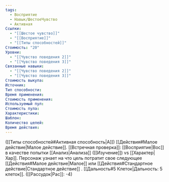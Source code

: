 ```yaml
---
tags:
  - Восприятие
  - Навык/ШестоеЧувство
  - Активная
Ссылки:
  - "[[Шестое чувство]]"
  - "[[Восприятие]]"
  - "[[Типы способностей]]"
Стоимость: "20"
Уровни:
  - "[[Чувство поведения 2]]"
  - "[[Чувство поведения 3]]"
Связанные навыки:
  - "[[Чувство поведения 2]]"
  - "[[Чувство поведения 3]]"
Стоимость выкупа:
Источник:
Тип способности:
Время применения:
Стоимость применения:
Используемый пул:
Стоимость пула:
Характеристики:
Шаблон:
Количество целей:
Время действия:
---
```

([[Типы способностей#Активная способность|А]]) [[Действия#Малое действие|Малое действие]]. [[Встречная проверка]]: [[Восприятие|Вос]] в качестве попытки [[Анализ|Анализа]] ([[Изучение]]) vs [[Характер|Хар]]. Персонаж узнает на что цель потратит свое следующее [[Действия#Малое действие|Малое]] или [[Действия#Стандартное действие|Стандартное действие]] . [[Дальность#5 Клеток|Дальность: 5 клеток]]. ([[Рассудок|Рас]]: -4)